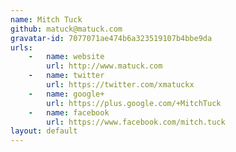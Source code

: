 ```yaml
---
name: Mitch Tuck
github: matuck@matuck.com
gravatar-id: 7077071ae474b6a323519107b4bbe9da
urls:
    -   name: website
        url: http://www.matuck.com
    -   name: twitter
        url: https://twitter.com/xmatuckx
    -   name: google+
        url: https://plus.google.com/+MitchTuck
    -   name: facebook
        url: https://www.facebook.com/mitch.tuck
layout: default
---
```


